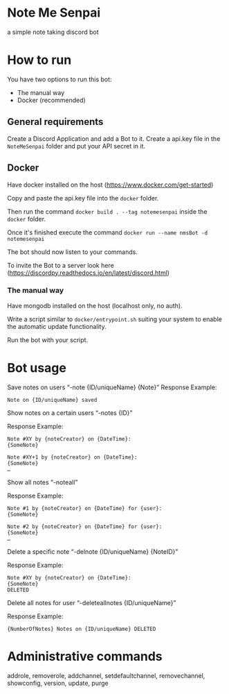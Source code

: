 # Note Me Senpai
a simple note taking discord bot

# How to run

You have two options to run this bot:
- The manual way
- Docker (recommended)

## General requirements
Create a Discord Application and add a Bot to it.
Create a api.key file in the `NoteMeSenpai` folder and put your API secret in it.

## Docker
Have docker installed on the host (https://www.docker.com/get-started)

Copy and paste the api.key file into the `docker` folder.

Then run the command `docker build . --tag notemesenpai` inside the `docker` folder.

Once it's finished execute the command `docker run --name nmsBot -d notemesenpai`

The bot should now listen to your commands.

To invite the Bot to a server look here (https://discordpy.readthedocs.io/en/latest/discord.html)

### The manual way

Have mongodb installed on the host (localhost only, no auth).

Write a script similar to `docker/entrypoint.sh` suiting your system to enable the automatic update functionality.

Run the bot with your script.

# Bot usage

Save notes on users “-note {ID/uniqueName} {Note}”
Response Example: 
```
Note on {ID/uniqueName} saved
```

Show notes on a certain users “-notes {ID}”

Response Example: 
```
Note #XY by {noteCreator} on {DateTime}:
{SomeNote}

Note #XY+1 by {noteCreator} on {DateTime}:
{SomeNote}
…
```

Show all notes “-noteall”

Response Example:
```
Note #1 by {noteCreator} on {DateTime} for {user}:
{SomeNote}

Note #2 by {noteCreator} on {DateTime} for {user}:
{SomeNote}
…
```
Delete a specific note “-delnote {ID/uniqueName} {NoteID}”

Response Example:
```
Note #XY by {noteCreator} on {DateTime}:
{SomeNote}
DELETED
```

Delete all notes for user “-deleteallnotes {ID/uniqueName}”

Response Example:
```
{NumberOfNotes} Notes on {ID/uniqueName} DELETED
```

# Administrative commands

addrole, removerole, addchannel, setdefaultchannel, removechannel, showconfig, version, update, purge
